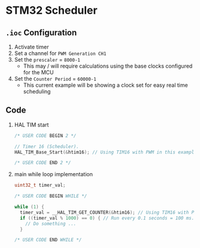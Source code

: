 # STM32 Scheduler

## `.ioc` Configuration

1. Activate timer
2. Set a channel for `PWM Generation CH1`
3. Set the `prescaler` = `8000-1`
    - This may / will require calculations using the base clocks configured for the MCU
4. Set the `Counter Period` = `60000-1`
    - This current example will be showing a clock set for easy real time scheduling

## Code

1. HAL TIM start

   ```C
   /* USER CODE BEGIN 2 */
   
   // Timer 16 (Scheduler).
   HAL_TIM_Base_Start(&htim16); // Using TIM16 with PWM in this example.
   
   /* USER CODE END 2 */
   ```

2. main while loop implementation

   ```C
   uint32_t timer_val;
   
   /* USER CODE BEGIN WHILE */
   
   while (1) {
     timer_val = __HAL_TIM_GET_COUNTER(&htim16); // Using TIM16 with PWM in this example.
     if ((timer_val % 1000) == 0) { // Run every 0.1 seconds = 100 ms.
       // Do something ...
     }
   
   /* USER CODE END WHILE */
   ```
